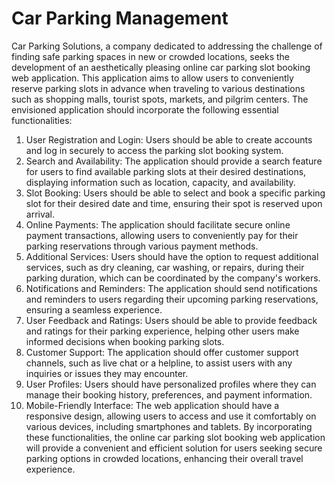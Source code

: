 # Car Parking Management

Car Parking Solutions, a company dedicated to addressing the challenge of finding safe parking spaces in new or crowded locations, seeks the development of an aesthetically pleasing online car parking slot booking web application. This application aims to allow users to conveniently reserve parking slots in advance when traveling to various destinations such as shopping malls, tourist spots, markets, and pilgrim centers. The envisioned application should incorporate the following essential functionalities:
1. User Registration and Login: Users should be able to create accounts and log in securely to access the parking slot booking system.
2. Search and Availability: The application should provide a search feature for users to find available parking slots at their desired destinations, displaying information such as location, capacity, and availability.
3. Slot Booking: Users should be able to select and book a specific parking slot for their desired date and time, ensuring their spot is reserved upon arrival.
4. Online Payments: The application should facilitate secure online payment transactions, allowing users to conveniently pay for their parking reservations through various payment methods.
5. Additional Services: Users should have the option to request additional services, such as dry cleaning, car washing, or repairs, during their parking duration, which can be coordinated by the company's workers.
6. Notifications and Reminders: The application should send notifications and reminders to users regarding their upcoming parking reservations, ensuring a seamless experience.
7. User Feedback and Ratings: Users should be able to provide feedback and ratings for their parking experience, helping other users make informed decisions when booking parking slots.
8. Customer Support: The application should offer customer support channels, such as live chat or a helpline, to assist users with any inquiries or issues they may encounter.
9. User Profiles: Users should have personalized profiles where they can manage their booking history, preferences, and payment information.
10. Mobile-Friendly Interface: The web application should have a responsive design, allowing users to access and use it comfortably on various devices, including smartphones and tablets.
By incorporating these functionalities, the online car parking slot booking web application will provide a convenient and efficient solution for users seeking secure parking options in crowded locations, enhancing their overall travel experience.
